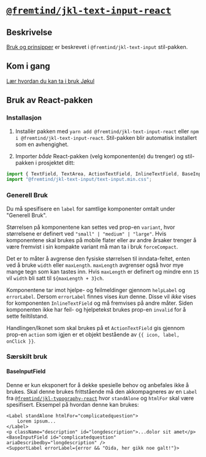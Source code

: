 # [`@fremtind/jkl-text-input-react`](https://fremtind.github.io/jokul/components/textfield/)

## Beskrivelse

[Bruk og prinsipper](https://fremtind.github.io/jokul/components/textfield/) er beskrevet i `@fremtind/jkl-text-input` stil-pakken.

## Kom i gang

[Lær hvordan du kan ta i bruk Jøkul](https://fremtind.github.io/jokul/developer/getting-started/)

## Bruk av React-pakken

### Installasjon

1. Installèr pakken med `yarn add @fremtind/jkl-text-input-react` eller `npm i @fremtind/jkl-text-input-react`. Stil-pakken blir automatisk installert som en avhengighet.

2. Importer _både_ React-pakken (velg komponenten(e) du trenger) og stil-pakken i prosjektet ditt:

```js
import { TextField, TextArea, ActionTextField, InlineTextField, BaseInputField } from "@fremtind/jkl-text-input-react";
import "@fremtind/jkl-text-input/text-input.min.css";
```

### Generell Bruk

Du må spesifisere en `label` for samtlige komponenter omtalt under "Generell Bruk".

Størrelsen på komponentene kan settes ved prop-en `variant`, hvor størrelsene er definert ved `"small" | "medium" | "large"`. Hvis komponentene skal brukes på mobile flater eller av andre årsaker trenger å være fremvist i sin kompakte variant må man ta i bruk `forceCompact`.

Det er to måter å avgrense den fysiske størrelsen til inndata-feltet, enten ved å bruke `width` eller `maxLength`. `maxLength` avgrenser også hvor mye mange tegn som kan tastes inn. Hvis `maxLength` er definert og mindre enn `15` vil `width` bli satt til `${maxLength + 3}ch`.

Komponentene tar imot hjelpe- og feilmeldinger gjennom `helpLabel` og `errorLabel`. Dersom `errorLabel` finnes vises _kun_ denne. Disse vil _ikke_ vises for komponenten `InlineTextField` og må fremvises på andre måter. Siden komponenten ikke har feil- og hjelpetekst brukes prop-en `invalid` for å sette feiltilstand.

Handlingen/Ikonet som skal brukes på et `ActionTextField` gis gjennom prop-en `action` som igjen er et objekt bestående av `{{ icon, label, onClick }}`.

### Særskilt bruk

#### BaseInputField

Denne er kun eksponert for å dekke spesielle behov og anbefales ikke å brukes.
Skal denne brukes frittstående må den akkompagneres av en `Label` fra [`@fremtind/jkl-typography-react`](https://fremtind.github.io/jokul/components/typography/) hvor `standAlone` og `htmlFor` skal være spesifisert. Eksempel på hvordan denne kan brukes:

```tsx
<Label standAlone htmlFor="complicatedquestion">
    Lorem ipsum...
</Label>
<p className="description" id="longdescription">...dolor sit amet</p>
<BaseInputField id="complicatedquestion" ariaDescribedby="longdescription" />
<SupportLabel errorLabel={error && "Oida, her gikk noe galt!"}>
```
